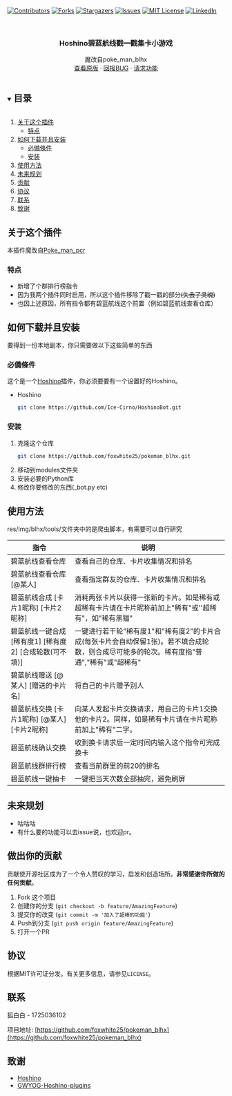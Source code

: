[![Contributors][contributors-shield]][contributors-url]
[![Forks][forks-shield]][forks-url]
[![Stargazers][stars-shield]][stars-url]
[![Issues][issues-shield]][issues-url]
[![MIT License][license-shield]][license-url]
[![LinkedIn][linkedin-shield]][linkedin-url]



<!-- PROJECT LOGO -->
<br />
<p align="center">

  <h3 align="center">Hoshino碧蓝航线<del>戳一戳</del>集卡小游戏</h3>

  <p align="center">
    魔改自poke_man_blhx
    <br />
    <a href="https://github.com/GWYOG/GWYOG-Hoshino-plugins">查看原版</a>
    ·
    <a href="https://github.com/foxwhite25/pokeman_blhx/issues">回报BUG</a>
    ·
    <a href="https://github.com/foxwhite25/pokeman_blhx/issues">请求功能</a>
  </p>
</p>



<!-- 目录 -->
<details open="open">
  <summary><h2 style="display: inline-block">目录</h2></summary>
  <ol>
    <li>
      <a href="#关于这个插件">关于这个插件</a>
      <ul>
        <li><a href="#特点">特点</a></li>
      </ul>
    </li>
    <li>
      <a href="#如何下载并且安装">如何下载并且安装</a>
      <ul>
        <li><a href="#必備條件">必備條件</a></li>
        <li><a href="#安装">安装</a></li>
      </ul>
    </li>
    <li><a href="#使用方法">使用方法</a></li>
    <li><a href="#未来规划">未来规划</a></li>
    <li><a href="#贡献">贡献</a></li>
    <li><a href="#协议">协议</a></li>
    <li><a href="#联系">联系</a></li>
    <li><a href="#致谢">致谢</a></li>
  </ol>
</details>



<!-- 关于这个插件 -->
## 关于这个插件
本插件魔改自<a href="https://github.com/GWYOG/GWYOG-Hoshino-plugins">Poke_man_pcr</a>
### 特点

* []()新增了个群排行榜指令
* []()因为我两个插件同时启用，所以这个插件移除了戳一戳的部分<del>(失去了灵魂)</del>
* []()也因上述原因，所有指令都有碧蓝航线这个前置（例如碧蓝航线查看仓库）



<!-- 如何安装 -->
## 如何下载并且安装

要得到一份本地副本，你只需要做以下这些简单的东西

### 必備條件

这个是一个<a href="https://github.com/Ice-Cirno/HoshinoBot/">Hoshino</a>插件，你必须要要有一个设置好的Hoshino。
* Hoshino
  ```sh
  git clone https://github.com/Ice-Cirno/HoshinoBot.git
  ```
### 安装

1. 克隆这个仓库
   ```sh
   git clone https://github.com/foxwhite25/pokeman_blhx.git
   ```
2. 移动到modules文件夹
3. 安装必要的Python库
4. 修改你要修改的东西(_bot.py etc)


<!-- USAGE EXAMPLES -->
## 使用方法

res/img/blhx/tools/文件夹中的是爬虫脚本，有需要可以自行研究

|指令|说明|
|-----|-----|
|碧蓝航线查看仓库 |查看自己的仓库、卡片收集情况和排名|
|碧蓝航线查看仓库 [@某人]|查看指定群友的仓库、卡片收集情况和排名|
|碧蓝航线合成 [卡片1昵称] [卡片2昵称]|消耗两张卡片以获得一张新的卡片。如是稀有或超稀有卡片请在卡片昵称前加上"稀有"或''超稀有"，如"稀有黑猫"|
|碧蓝航线一键合成 [稀有度1] [稀有度2] [合成轮数(可不填)]|一键进行若干轮"稀有度1"和"稀有度2"的卡片合成(每张卡片会自动保留1张)。若不填合成轮数，则合成尽可能多的轮次。稀有度指"普通","稀有"或"超稀有"|
|碧蓝航线赠送 [@某人] [赠送的卡片名]|将自己的卡片赠予别人|
|碧蓝航线交换 [卡片1昵称] [@某人] [卡片2昵称] |向某人发起卡片交换请求，用自己的卡片1交换他的卡片2。同样，如是稀有卡片请在卡片昵称前加上"稀有"二字。|
|碧蓝航线确认交换 |收到换卡请求后一定时间内输入这个指令可完成换卡|
|碧蓝航线群排行榜 |查看当前群里的前20的排名|
|碧蓝航线一键抽卡 |一键把当天次数全部抽完，避免刷屏|


<!-- 未来规划 -->
## 未来规划
* 咕咕咕
* 有什么要的功能可以去issue说，也欢迎pr。

<!-- 做出你的贡献 -->
## 做出你的贡献

贡献使开源社区成为了一个令人赞叹的学习，启发和创造场所。**非常感谢你所做的任何贡献**。

1. Fork 这个项目
2. 创建你的分支 (`git checkout -b feature/AmazingFeature`)
3. 提交你的改变 (`git commit -m '加入了超棒的功能'`)
4. Push到分支 (`git push origin feature/AmazingFeature`)
5. 打开一个PR



<!-- LICENSE -->
## 协议

根据MIT许可证分发。有关更多信息，请参见`LICENSE`。



<!-- CONTACT -->
## 联系

狐白白 - 1725036102 

项目地址: [https://github.com/foxwhite25/pokeman_blhx](https://github.com/foxwhite25/pokeman_blhx)



<!-- ACKNOWLEDGEMENTS -->
## 致谢

* []()<a href="https://github.com/Ice-Cirno/HoshinoBot/">Hoshino</a>
* []()<a href="https://github.com/GWYOG/GWYOG-Hoshino-plugins">GWYOG-Hoshino-plugins</a>





<!-- MARKDOWN LINKS & IMAGES -->
<!-- https://www.markdownguide.org/basic-syntax/#reference-style-links -->
[contributors-shield]: https://img.shields.io/github/contributors/foxwhite25/pokeman_blhx.svg?style=for-the-badge
[contributors-url]: https://github.com/foxwhite25/pokeman_blhx/graphs/contributors
[forks-shield]: https://img.shields.io/github/forks/foxwhite25/pokeman_blhx.svg?style=for-the-badge
[forks-url]: https://github.com/foxwhite25/pokeman_blhx/network/members
[stars-shield]: https://img.shields.io/github/stars/foxwhite25/pokeman_blhx.svg?style=for-the-badge
[stars-url]: https://github.com/foxwhite25/pokeman_blhx/stargazers
[issues-shield]: https://img.shields.io/github/issues/foxwhite25/pokeman_blhx.svg?style=for-the-badge
[issues-url]: https://github.com/foxwhite25/pokeman_blhx/issues
[license-shield]: https://img.shields.io/github/license/foxwhite25/pokeman_blhx.svg?style=for-the-badge
[license-url]: https://github.com/foxwhite25/pokeman_blhx/blob/master/LICENSE
[linkedin-shield]: https://img.shields.io/badge/-LinkedIn-black.svg?style=for-the-badge&logo=linkedin&colorB=555
[linkedin-url]: https://linkedin.com/in/foxwhite25
